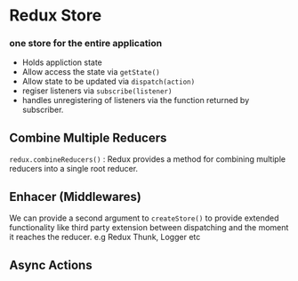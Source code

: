 # Redux Store
### one store for the entire application

- Holds appliction state
- Allow access the state via `getState()`
- Allow state to be updated via `dispatch(action)`
- regiser listeners via  `subscribe(listener)`
- handles unregistering of listeners  via the function returned by subscriber.

## Combine Multiple Reducers
`redux.combineReducers()` : Redux provides a method for combining multiple reducers  into a single root reducer. 

## Enhacer (Middlewares)
We can provide a second argument to `createStore()` to provide extended functionality  like third party extension between dispatching and the moment it reaches the reducer.
e.g Redux Thunk, Logger etc  

## Async Actions
